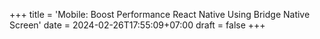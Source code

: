 +++
title = 'Mobile: Boost Performance React Native Using Bridge Native Screen'
date = 2024-02-26T17:55:09+07:00
draft = false
+++
